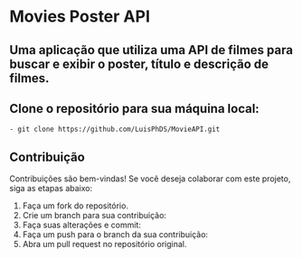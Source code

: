 # Movies Poster API
Uma aplicação que utiliza uma API de filmes para buscar e exibir o poster, título e descrição de filmes.  
-------  
## Clone o repositório para sua máquina local:  
    - git clone https://github.com/LuisPhDS/MovieAPI.git  
## Contribuição

Contribuições são bem-vindas! Se você deseja colaborar com este projeto, siga as etapas abaixo:

1. Faça um fork do repositório.
2. Crie um branch para sua contribuição:
3. Faça suas alterações e commit:
4. Faça um push para o branch da sua contribuição:
5. Abra um pull request no repositório original.
